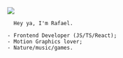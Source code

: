 <img src="https://i.imgur.com/P9W1dMk.png"/>
    
      Hey ya, I'm Rafael.
        
    - Frontend Developer (JS/TS/React);
    - Motion Graphics lover;
    - Nature/music/games.
